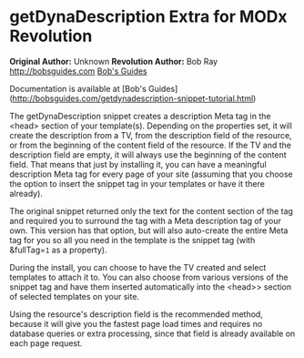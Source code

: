 getDynaDescription Extra for MODx Revolution
============================================

**Original Author:** Unknown
**Revolution Author:** Bob Ray <http://bobsguides.com> [Bob's Guides](http://bobsguides.com)



Documentation is available at [Bob's Guides] (http://bobsguides.com/getdynadescription-snippet-tutorial.html)

The getDynaDescription snippet creates a description Meta tag in the &lt;head&gt; section of your template(s). Depending on the properties set, it will create the description from a TV, from the description field of the resource, or from the beginning of the content field of the resource. If the TV and the description field are empty, it will always use the beginning of the content field. That means that just by installing it, you can have a meaningful description Meta tag for every page of your site (assuming that you choose the option to insert the snippet tag in your templates or have it there already).

The original snippet returned only the text for the content section of the tag and required you to surround the tag with a Meta description tag of your own. This version has that option, but will also auto-create the entire Meta tag for you so all you need in the template is the snippet tag (with &amp;fullTag=`1` as a property).

 During the install, you can choose to have the TV created and select templates to attach it to. You can also choose from various versions of the snippet tag and have them inserted automatically into the &lt;head&gt;> section of selected templates on your site.

Using the resource's description field is the recommended method, because it will give you the fastest page load times and requires no database queries or extra processing, since that field is already available on each page request.